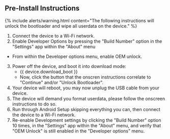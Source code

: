 ## Pre-Install Instructions

{% include alerts/warning.html content="The following instructions will unlock the bootloader and wipe all userdata on the device." %}

1. Connect the device to a Wi-Fi network.
2. Enable Developer Options by pressing the "Build Number" option in the "Settings" app within the "About" menu
 * From within the Developer options menu, enable OEM unlock.
3. Power off the device, and boot it into download mode:
    * {{ device.download_boot }}
    * Now, click the button that the onscren instructions correlate to "Continue" and/or "Unlock Bootloader".
4. Your device will reboot, you may now unplug the USB cable from your device.
5. The device will demand you format userdata, please follow the onscreen instructions to do so.
6. Run through Android Setup skipping everything you can, then connect the device to a Wi-Fi network.
7. Re-enable Development settings by clicking the "Build Number" option 10 times, in the "Settings" app within the "About" menu, and verify that "OEM Unlock" is still enabled in the "Developer options" menu.
